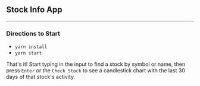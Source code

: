 ## Stock Info App
---
### Directions to Start
* `yarn install`
* `yarn start`

That's it!  Start typing in the input to find a stock by symbol or name, then press `Enter` or the `Check Stock` to see a candlestick chart with the last 30 days of that stock's activity.
